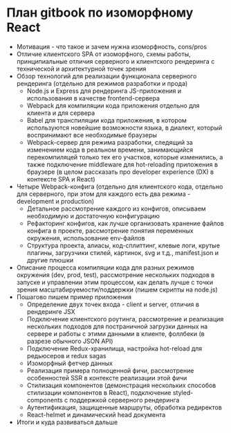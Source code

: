 # План gitbook по изоморфному React

* Мотивация - что такое и зачем нужна изоморфность, cons/pros
* Отличие клиентского SPA от изоморфного, схемы работы, принципиальные отличия серверного и клиентского рендеринга с технической и архитектурной точек зрения
* Обзор технологий для реализации функционала серверного рендеринга (отдельно для режимов разработки и прода)
  * Node.js и Express для рендеринга JS-приложения и использования в качестве frontend-сервера
  * Webpack для компиляции кода приложения отдельно для клиента и для сервера
  * Babel для транспиляции кода приложения, в котором используются новейшие возможности языка, в диалект, который воспринимают все необходимые браузеры
  * Webpack-сервер для режима разработки, следящий за изменением кода в реальном времени, занимающийся перекомпиляцей только тех его участков, которые изменились, а также подключение middleware для hot-reloading приложения в браузере (в целом рассказать про developer experience (DX) в контексте SPA и React)
* Четыре Webpack-конфига (отдельно для клиентского кода, отдельно для серверного, при этом для каждого есть два режима - development и production)
  * Детальное рассмотрение каждого из конфигов, описываем необходимую и достаточную конфигурацию
  * Рефакторинг конфигов, как лучше организовать хранение файлов конфига в проекте, рассмотрение понятия переменных окружения, использование env-файлов
  * Структура проекта, алиасы, код-сплиттинг, клевые логи, крутые плагины, загрузчики стилей, картинок, svg и т.д., manifest.json и другие плюшки
* Описание процесса компиляции кода для разных режимов окружения (dev, prod, test), рассмотрение нескольких подходов в запуске и управлении этим процессом, как делать лучше с точки зрения масштабируемости/поддержки (пишем скрипты на node.js)
* Пошагово пишем пример приложения
  * Определение двух точек входа - client и server, отличия в рендеринге JSX
  * Подключение клиентского роутинга, рассмотрение и реализация нескольких подходов для постраничной загрузки данных на сервере и работы с этими данными в клиенте, фоллбеки (в разрезе обычного JSON API)
  * Подключение Redux-хранилища, настройка hot-reload для редьюсеров и redux sagas
  * Изоморфный фетчер данных
  * Реализация примера полноценной фичи, рассмотрение особенностей SSR в контексте реализации этой фичи
  * Стилизация компонентов (демонстрация нескольких способов стилизации компонентов в React), подключение styled-components с поддержкой серверного рендеринга
  * Аутентификация, защищенные маршруты, обработка редиректов
  * React-helmet и динамический head документа
* Итоги и куда развиваться дальше
